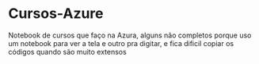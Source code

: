 # Cursos-Azure
Notebook de cursos que faço na Azura, alguns não completos porque uso um notebook para ver a tela e outro pra digitar, e fica dificil copiar os códigos quando são muito extensos
